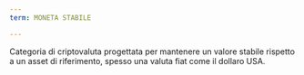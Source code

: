 ```yaml
---
term: MONETA STABILE

---
```

Categoria di criptovaluta progettata per mantenere un valore stabile rispetto a un asset di riferimento, spesso una valuta fiat come il dollaro USA.